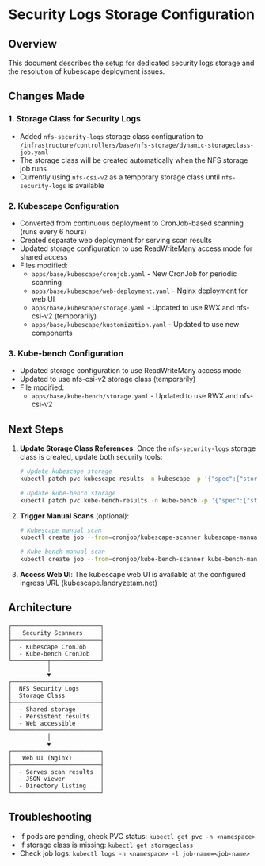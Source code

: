 # Security Logs Storage Configuration

## Overview
This document describes the setup for dedicated security logs storage and the resolution of kubescape deployment issues.

## Changes Made

### 1. Storage Class for Security Logs
- Added `nfs-security-logs` storage class configuration to `/infrastructure/controllers/base/nfs-storage/dynamic-storageclass-job.yaml`
- The storage class will be created automatically when the NFS storage job runs
- Currently using `nfs-csi-v2` as a temporary storage class until `nfs-security-logs` is available

### 2. Kubescape Configuration
- Converted from continuous deployment to CronJob-based scanning (runs every 6 hours)
- Created separate web deployment for serving scan results
- Updated storage configuration to use ReadWriteMany access mode for shared access
- Files modified:
  - `apps/base/kubescape/cronjob.yaml` - New CronJob for periodic scanning
  - `apps/base/kubescape/web-deployment.yaml` - Nginx deployment for web UI
  - `apps/base/kubescape/storage.yaml` - Updated to use RWX and nfs-csi-v2 (temporarily)
  - `apps/base/kubescape/kustomization.yaml` - Updated to use new components

### 3. Kube-bench Configuration
- Updated storage configuration to use ReadWriteMany access mode
- Updated to use nfs-csi-v2 storage class (temporarily)
- File modified:
  - `apps/base/kube-bench/storage.yaml` - Updated to use RWX and nfs-csi-v2

## Next Steps

1. **Update Storage Class References**: Once the `nfs-security-logs` storage class is created, update both security tools:
   ```bash
   # Update kubescape storage
   kubectl patch pvc kubescape-results -n kubescape -p '{"spec":{"storageClassName":"nfs-security-logs"}}'
   
   # Update kube-bench storage
   kubectl patch pvc kube-bench-results -n kube-bench -p '{"spec":{"storageClassName":"nfs-security-logs"}}'
   ```

2. **Trigger Manual Scans** (optional):
   ```bash
   # Kubescape manual scan
   kubectl create job --from=cronjob/kubescape-scanner kubescape-manual-scan -n kubescape
   
   # Kube-bench manual scan
   kubectl create job --from=cronjob/kube-bench-scanner kube-bench-manual-scan -n kube-bench
   ```

3. **Access Web UI**: The kubescape web UI is available at the configured ingress URL (kubescape.landryzetam.net)

## Architecture

```
┌─────────────────────────┐
│   Security Scanners     │
├─────────────────────────┤
│  - Kubescape CronJob    │
│  - Kube-bench CronJob   │
└──────────┬──────────────┘
           │
           ▼
┌─────────────────────────┐
│  NFS Security Logs      │
│  Storage Class          │
├─────────────────────────┤
│  - Shared storage       │
│  - Persistent results   │
│  - Web accessible       │
└─────────────────────────┘
           │
           ▼
┌─────────────────────────┐
│   Web UI (Nginx)        │
├─────────────────────────┤
│  - Serves scan results  │
│  - JSON viewer          │
│  - Directory listing    │
└─────────────────────────┘
```

## Troubleshooting

- If pods are pending, check PVC status: `kubectl get pvc -n <namespace>`
- If storage class is missing: `kubectl get storageclass`
- Check job logs: `kubectl logs -n <namespace> -l job-name=<job-name>`

